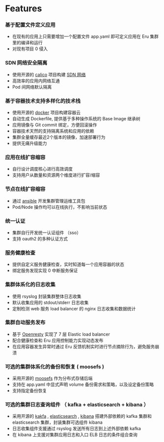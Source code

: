 # Features

### 基于配置文件定义应用

- 在现有的应用上只需要增加一个配置文件 app.yaml 即可定义应用在 Eru 集群里的编译和运行
- 对现有项目 0 侵入

### SDN 网络安全隔离

- 使用开源的 [calico](https://github.com/projectcalico/calico) 项目构建 [SDN 网络](https://zh.wikipedia.org/wiki/%E8%BB%9F%E9%AB%94%E5%AE%9A%E7%BE%A9%E7%B6%B2%E8%B7%AF)
- 高效率的应用内网络互通
- Pod 间网络默认隔离

### 基于容器技术支持多样化的技术栈

- 使用开源的 [docker](https://github.com/moby/moby) 项目构建容器云
- 自动生成 Dockerfile, 提供基于多种操作系统的 Base Image 继承树
- 应用镜像与 Git commit 绑定，方便回滚操作
- 容器技术天然的支持隔离系统和应用的依赖
- 集群全量缓存最近2个版本的镜像，加速部署行为
- 提供无痛升级能力

### 应用在线扩容缩容

- 自行设计调度核心进行高效调度
- 支持用户从数量和资源两个维度进行扩容/缩容

### 节点在线扩容缩容

- 通过 [ansible](https://github.com/ansible/ansible) 开发集群管理运维工具包
- Pod/Node 操作均可以在线执行，不影响当前状态

### 统一认证

- 集群自行开发统一认证组件 （sso）
- 支持 oauth2 的多种认证方式

### 服务健康检查

- 提供自定义服务健康检查，实时知道每一个应用容器的状态
- 绑定服务发现实现 0 中断服务保证

### 集群体系化的日志收集

- 使用 rsyslog 封装集群整体日志收集
- 默认收集应用的 stdout/stderr 日志收集
- 定制检测 web 服务 load balancer 的 nginx 日志收集和数据统计

### 集群自动服务发布

- 基于 [Openresty](https://openresty.org/en/) 实现了 7 层 Elastic load balancer
- 配合健康检查和 Eru 应用控制能力实现动态发布
- 在应用容器发生异常时通过 Eru 反馈机制实时进行节点摘除行为，避免服务崩溃

### 可选的集群体系化的备份和恢复 ( moosefs )

- 采用开源的 [moosefs](https://github.com/moosefs/moosefs) 作为分布式存储后端
- 支持在 app.yaml 中显式声明 volume 备份需求和策略，以及设定备份策略
- 支持指定备份恢复

### 可选的集群日志查询组件 （ kafka + elasticsearch + kibana ）

- 采用开源的 [kakfa](https://github.com/apache/kafka)  , [elasticsearch](https://github.com/elastic/elasticsearch) , [kibana](https://github.com/elastic/kibana) 搭建外部依赖的 kafka 集群和 elasticsearch 集群，封装集群可选组件 kibana
- 日志收集组件支援通过 rsyslog 发送所有日志到上述外部依赖 kafka
- 在 kibana 上支援对集群应用日志和入口 ELB 日志的条件组合查询
